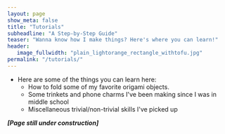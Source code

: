 ```yaml
---
layout: page
show_meta: false
title: "Tutorials"
subheadline: "A Step-by-Step Guide"
teaser: "Wanna know how I make things? Here's where you can learn!"
header:
   image_fullwidth: "plain_lightorange_rectangle_withtofu.jpg"
permalink: "/tutorials/"
---
```

 * Here are some of the things you can learn here:
   * How to fold some of my favorite origami objects.
   * Some trinkets and phone charms I've been making since I was in middle school
   * Miscellaneous trivial/non-trivial skills I've picked up


**_[Page still under construction]_**
